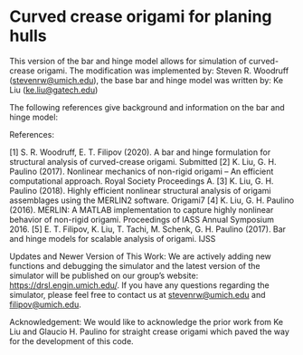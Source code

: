 # Curved crease origami for planing hulls

This version of the bar and hinge model allows for simulation of curved-crease origami. 
The modification was implemented by: Steven R. Woodruff (stevenrw@umich.edu), the base bar and hinge model was written by: Ke Liu (ke.liu@gatech.edu)   

The following references give background and information on the bar and hinge model:

References:

[1] S. R. Woodruff, E. T. Filipov (2020). A bar and hinge formulation for structural analysis of curved-crease origami. Submitted
[2] K. Liu, G. H. Paulino (2017). Nonlinear mechanics of non-rigid origami – An efficient computational approach. Royal Society Proceedings A.
[3] K. Liu, G. H. Paulino (2018). Highly efficient nonlinear structural analysis of origami assemblages using the MERLIN2 software. Origami7
[4] K. Liu, G. H. Paulino (2016). MERLIN: A MATLAB implementation to capture highly nonlinear behavior of non-rigid origami. Proceedings of IASS Annual Symposium 2016. 
[5] E. T. Filipov, K. Liu, T. Tachi, M. Schenk, G. H. Paulino (2017). Bar and hinge models for scalable analysis of origami.  IJSS

Updates and Newer Version of This Work:
We are actively adding new functions and debugging the simulator and the latest version of the simulator will be published on our group’s website: https://drsl.engin.umich.edu/. If you have any questions regarding the simulator, please feel free to contact us at stevenrw@umich.edu and filipov@umich.edu. 

Acknowledgement: 
We would like to acknowledge the prior work from Ke Liu and Glaucio H. Paulino for straight crease origami which paved the way for the development of this code.
